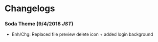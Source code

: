 # Changelogs

### Soda Theme (9/4/2018 _JST_)
- Enh/Chg: Replaced file preview delete icon + added login background

